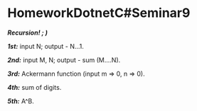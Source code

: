 # HomeworkDotnetC#Seminar9
***Recursion! ; )***

***1st:*** input N; output - N...1.

***2nd:*** input M, N; output - sum (M....N).

***3rd:*** Ackermann function (input m => 0, n => 0).

***4th:*** sum of digits.

***5th:*** A^B.
